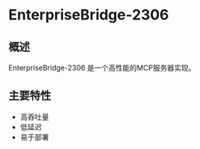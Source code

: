 # EnterpriseBridge-2306

## 概述

EnterpriseBridge-2306 是一个高性能的MCP服务器实现。

## 主要特性

- 高吞吐量
- 低延迟
- 易于部署
